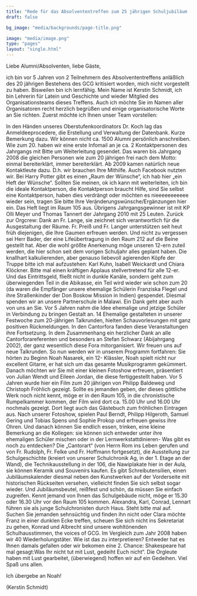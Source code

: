 ```yaml
---
title: "Rede für das Absolvententreffen zum 25 jährigen Schuljubiläum (28.09.2013)"
draft: false

bg_image: "media/backgrounds/page-title.png"

image: "media/image.png"
type: "pages"
layout: "single.html"
---
```


Liebe Alumni/Absolventen, liebe Gäste,

ich bin vor 5 Jahren von 2 Teilnehmern des Absolvententreffens anläßlich des 20 jährigen Bestehens des GCG kritisiert worden, mich nicht vorgestellt zu haben. Bisweilen bin ich lernfähig. Mein Name ist Kerstin Schmidt, ich bin Lehrerin für Latein und Geschichte und wieder Mitglied des Organisationsteams dieses Treffens. Auch ich möchte Sie im Namen aller Organisatoren recht herzlich begrüßen und einige organisatorische Worte an Sie richten. Zuerst möchte ich Ihnen unser Team vorstellen:

In den Händen unseres Oberstufenkoordinators Dr. Koch lag das Anmeldeeprocedere, die Erstellung und Verwaltung der Datenbank. Kurze Bemerkung dazu. Wir können nicht ca. 1500 Alumni persönlich anschreiben. Wie zum 20. haben wir eine erste Infomail an je ca. 2 Kontaktpersonen des Jahrgangs mit Bitte um Weiterleitung gesendet. Das waren bis Jahrgang 2008 die gleichen Personen wie zum 20 jährigen frei nach dem Motto: einmal bereiterklärt, immer bereiterklärt. Ab 2009 kamen natürlich neue Kontaktleute dazu. D.h. wir brauchen Ihre Mithilfe. Auch Facebook nutzten wir. Bei Harry Potter gibt es einen „Raum der Wünsche“, ich hab hier „ein Heft der Wünsche“. Sollten Sie meinen, ok ich kann mit weiterleiten, ich bin die ideale Kontaktperson, die Kontaktperson braucht Hilfe, sind Sie selbst eine Kontaktperson, haben dies verdrängt oder möchten es nieeeeeeeeeee wieder sein, tragen Sie bitte Ihre Veränderungswünsche/Ergänzungen hier ein. Das Heft liegt im Raum 105 aus. Übrigens Jahrgangsgewinner ist mit KP Olli Meyer und Thomas Tannert der Jahrgang 2010 mit 25 Leuten. Zurück zur Orgcrew: Dank an Fr. Lange, sie zeichnet sich verantwortlich für die Ausgestaltung der Räume. Fr. Preiß und Fr. Langer unterstützen seit heut früh diejenigen, die Ihre Gaumen erfreuen werden. Und nicht zu vergessen sei Herr Bader, der eine Lifeübertragung in den Raum 212 auf die Beine gestellt hat. Aber die wohl größte Anerkenung möge unseren 12-ern zuteil werden, die hier schon seit dem vorigen Schuljahr alles geplant haben. Die knallhart kalkulierenden, aber genauso liebevoll agierenden Köpfe der Truppe bitte ich mal aufzustehen: Karl Kuhn, Isabell Weickardt und Chiara Klöckner. Bitte mal einen kräftigen Applaus stellvertretend für alle 12-er. Und das Eintrittsgeld, fließt nicht in dunkle Kanäle, sondern geht zum überwiegenden Teil in die Abikasse, ein Teil wird wieder wie schon zum 20 (da waren die Empfänger unsere ehemalige Schülerin Franziska Flegel und ihre Straßenkinder der Don Boskow Mission in Indien) gespendet. Diesmal spenden wir an unsere Partnerschule in Malawi. Ein Dank geht aber auch von uns an Sie. Vor 5 Jahren nahm die Idee ehemalige und jetzige Schüler in Verbindung zu bringen Gestalt an. 14 Ehemalige gestalteten in unserer Festwoche zum 20-jährigen Talkrunden, hielten Schauvorlesungen mit ganz positiven Rückmeldungen. In den Cantorfora fanden diese Veranstaltungen ihre Fortsetzung. In dem Zusammenhang ein herzlicher Dank an alle Cantorforareferenten und besonders an Stefan Schwarz (Abijahrgang 2002), der ganz wesentlich diese Fora mitorganisiert. Wir freuen uns auf neue Talkrunden. So nun werden wir in unserem Programm fortfahren: Sie hörten zu Beginn Noah Nasarek, ein 12- Klässler, Noah spielt nicht nur excellent Gitarre, er hat sich um das gesamte Musikprogramm gekümmert. Danach möchten wir Sie mit einer kleinen Fotoshow erfreuen, präsentiert von Julian Wendt und Eileen Jordan, die diese fertiggestellt haben. Vor 5 Jahren wurde hier ein Film zum 20 jährigen von Philipp Baldeweg und Christoph Fröhlich gezeigt. Sollte es jemanden geben, der dieses göttliche Werk noch nicht kennt, möge er in den Raum 105, in die chronistische Rumpelkammer kommen, der Film wird dort ca. 15.00 Uhr und 16.00 Uhr nochmals gezeigt. Dort liegt auch das Gästebuch zum fröhlichen Eintragen aus. Nach unserer Fotoshow, spielen Paul Berndt, Philipp Hilgeroth, Samuel Gering und Tobias Spens und Sophie Prokop und erfreuen gewiss ihre Ohren. Und danach können Sie endlich essen, trinken, eine kleine Bemerkung an die Kollegen: sie können sich entweder unter ihre ehemaligen Schüler mischen oder in der Lernwerkstattdinieren- Was gibt es noch zu entdecken? Die „Cantorart“ (von Herrn Rom ins Leben gerufen und von Fr. Rudolph, Fr. Felke und Fr. Hoffmann fortgesetzt), die Ausstellung zur Schulgeschichte (kreiert von unserer Schulchronik Ag, in der 1. Etage an der Wand), die Technikausstellung in der 106, die Nawiplakate hier in der Aula, sie können Keramik und Souvenirs kaufen. Es gibt Schreibutensilien, einen Jubiläumskalender diesmal neben den Kunstwerken auf der Vorderseite mit historischen Rückseiten versehen, vielleicht finden Sie sich selbst sogar wieder. Und Jubiläumsbeutel, reißfest und schön, da müssen Sie einfach zugreifen. Kennt jemand von Ihnen das Schulgebäude nicht, möge er 15.30 oder 16.30 Uhr vor den Raum 105 kommen. Alexandra, Karl, Conrad, Lennart führen sie als junge Schulchronisten durch Haus. Steht bitte mal auf. Suchen Sie jemanden sehnsüchtig und finden ihn nicht oder Clara möchte Franz in einer dunklen Ecke treffen, scheuen Sie sich nicht ins Sekretariat zu gehen, Konrad und Albrecht sind unsere wohltönenden Schulhausstimmen, the voices of GCG. Im Vergleich zum Jahr 2008 haben wir 40 Wiederholungstäter. Wie ist das zu interpretieren? Entweder hat es Ihnen damals gefallen oder wir bekomen eine 2. Chance: Shakespeare hat mal gesagt:Was Ihr nicht tut mit Lust, gedeiht Euch nicht“. Die Orgleute haben mit Lust gearbeitet, (überwiegend) hoffen wir auf ein Gedeihen. Viel Spaß uns allen.

Ich übergebe an Noah!

(Kerstin Schmidt)
